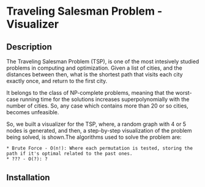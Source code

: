 # Traveling Salesman Problem - Visualizer
## Description

The Traveling Salesman Problem (TSP), is one of the most intesively studied problems in computing and optimization. Given a list of cities, and the distances between then, what is the shortest path that visits each city exactly once, and return to the first city.

It belongs to the class of NP-complete problems, meaning that the worst-case running time for the solutions increases superpolynomially with the number of cities. So, any case which contains more than 20 or so cities, becomes unfeasible. 

So, we built a visualizer for the TSP, where, a random graph with 4 or 5 nodes is generated, and then, a step-by-step visualization of the problem being solved, is shown.The algorithms used to solve the problem are:

    * Brute Force - O(n!): Where each permutation is tested, storing the path if it's optimal related to the past ones.
    * ??? - O(?): ?

## Installation


